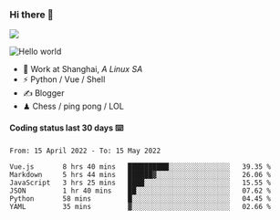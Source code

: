 ### Hi there 👋
![](https://komarev.com/ghpvc/?username=Xuhandsome)


<img src="https://github-readme-stats.vercel.app/api?username=XuHandsome&show_icons=true&theme=merko" alt="Hello world">

<br/>

- 🍻  Work at Shanghai, _A Linux SA_
- ⚡  Python / Vue / Shell
- ✍️  Blogger
- ♟  Chess / ping pong / LOL

#### Coding status last 30 days ⌨️

<!--START_SECTION:waka-->

```text
From: 15 April 2022 - To: 15 May 2022

Vue.js       8 hrs 40 mins   ██████████░░░░░░░░░░░░░░░   39.35 %
Markdown     5 hrs 44 mins   ██████▓░░░░░░░░░░░░░░░░░░   26.06 %
JavaScript   3 hrs 25 mins   ████░░░░░░░░░░░░░░░░░░░░░   15.55 %
JSON         1 hr 40 mins    ██░░░░░░░░░░░░░░░░░░░░░░░   07.62 %
Python       58 mins         █░░░░░░░░░░░░░░░░░░░░░░░░   04.45 %
YAML         35 mins         ▓░░░░░░░░░░░░░░░░░░░░░░░░   02.66 %
```

<!--END_SECTION:waka-->

